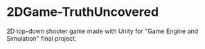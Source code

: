# 2DGame-TruthUncovered
2D top-down shooter game made with Unity for "Game Engine and Simulation" final project.
